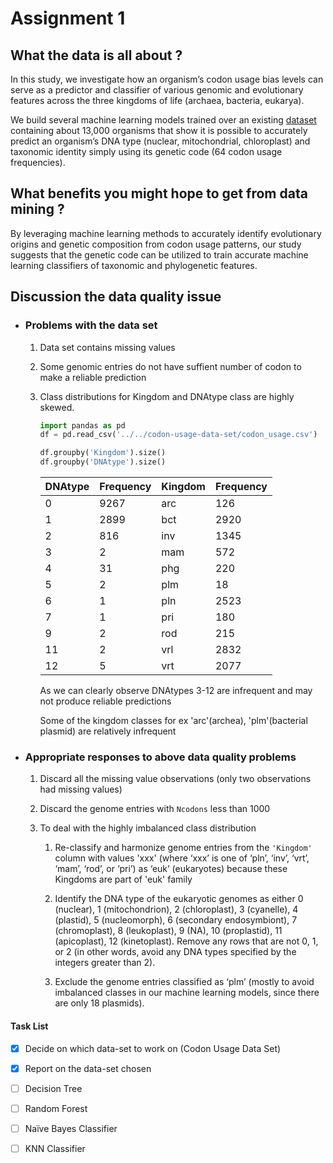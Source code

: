 # Assignment 1

## What the data is all about ?
 <p>In this study, we investigate how an organism’s codon usage bias levels can serve as a predictor and classifier of various genomic and evolutionary features across the three kingdoms of life (archaea, bacteria, eukarya).</p>

 We build several machine learning models trained over an existing [dataset](https://archive.ics.uci.edu/ml/datasets/Codon+usage "codon_usage") containing about 13,000 organisms that show it is possible to accurately predict an organism’s DNA type (nuclear, mitochondrial, chloroplast) and taxonomic identity simply using its genetic code (64 codon usage frequencies).

## What benefits you might hope to get from data mining ?
 By leveraging machine learning methods to accurately identify evolutionary origins and genetic composition from codon usage patterns, our study suggests that the genetic code can be utilized to train accurate machine learning classifiers of taxonomic and phylogenetic features.

## Discussion the data quality issue 

* ### Problems with the data set
    1. Data set contains missing values
    2. Some genomic entries do not have suffient number of codon to make a reliable prediction
    3. Class distributions for Kingdom and DNAtype class are highly skewed.
        ```python
        import pandas as pd
        df = pd.read_csv('../../codon-usage-data-set/codon_usage.csv')

        df.groupby('Kingdom').size()
        df.groupby('DNAtype').size()
        ```
        | DNAtype  |   Frequency | Kingdom | Frequency |                     
        |-------    |   --------- | ----- | ---- |
        | 0        |      9267  |arc  |   126 |
        | 1        |       2899  |bct   | 2920 | 
        | 2        |        816 |inv   | 1345 |
        | 3        |          2 |mam   | 572 |
        | 4        |         31 |phg   |220 |
        | 5        |          2 |plm   |18 |
        |6        |           1 |pln   | 2523 |
        |7        |           1  |pri   |  180 | 
        | 9        |           2  |rod   |  215 | 
        | 11       |          2  |vrl   | 2832 |
        | 12       |           5  |vrt   | 2077 |

        As we can clearly observe DNAtypes 3-12 are infrequent and may not produce reliable predictions

        Some of the kingdom classes for ex 'arc'(archea), 'plm'(bacterial plasmid) are relatively infrequent

* ### Appropriate responses to above data quality problems
    
    1. Discard all the missing value observations (only two observations had missing values)
    2. Discard the genome entries with `Ncodons` less than 1000
    3. To deal with the highly imbalanced class distribution

        1. Re-classify and harmonize genome entries from the `'Kingdom'` column with values 'xxx' (where ‘xxx’ is one of ‘pln’, ‘inv’, ‘vrt’, ‘mam’, ‘rod’, or ‘pri’) as ‘euk’ (eukaryotes) because these Kingdoms are part of 'euk' family

        1. Identify the DNA type of the eukaryotic genomes as either 0 (nuclear), 1 (mitochondrion), 2 (chloroplast), 3 (cyanelle), 4 (plastid), 5 (nucleomorph), 6 (secondary endosymbiont), 7 (chromoplast), 8 (leukoplast), 9 (NA), 10 (proplastid), 11 (apicoplast), 12 (kinetoplast). Remove any rows that are not 0, 1, or 2 (in other words, avoid any DNA types specified by the integers greater than 2).

        1. Exclude the genome entries classified as ‘plm’ (mostly to avoid imbalanced classes in our machine learning models, since there are only 18 plasmids).

    
    



#### Task List
* [x] Decide on which data-set to work on  (Codon Usage Data Set)
* [x] Report on the data-set chosen
* [ ] Decision Tree 
* [ ] Random Forest
* [ ] Naïve Bayes Classifier
* [ ] KNN Classifier



